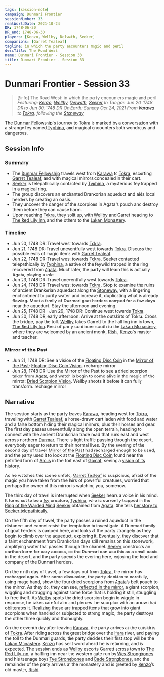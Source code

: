 ```yaml
---
tags: [session-note]
campaign: Dunmari Frontier
sessionNumber: 33
realWorldDate: 2021-10-24
DR: 1748-06-20
DR_end: 1748-06-30
players: [Kenzo, Wellby, Delwath, Seeker]
companions: [Garret Tealeaf]
tagline: in which the party encounters magic and peril
descTitle: The Road West
name: Dunmari Frontier - Session 33
title: Dunmari Frontier - Session 33
---
```

# Dunmari Frontier - Session 33

>[!info] The Road West: in which the party encounters magic and peril
> *Featuring: [Kenzo](<../../../people/pcs/dunmar-fellowship/kenzo.md>), [Wellby](<../../../people/pcs/dunmar-fellowship/wellby.md>), [Delwath](<../../../people/pcs/dunmar-fellowship/delwath.md>), [Seeker](<../../../people/pcs/dunmar-fellowship/seeker.md>)*
> *In Taelgar: Jun 20, 1748 DR to Jun 30, 1748 DR*
> *On Earth: Sunday Oct 24, 2021*
> *From [Karawa](<../../../gazetteer/greater-dunmar/realms/dunmar/eastern-dunmar/karawa.md>) to [Tokra](<../../../gazetteer/greater-dunmar/realms/dunmar/central-dunmar/tokra/tokra.md>), following the [Stoneway](<../../../gazetteer/greater-dunmar/roads/stoneway.md>)*

The [Dunmar Fellowship](<../../../people/pcs/dunmar-fellowship/dunmar-fellowship.md>)'s journey to [Tokra](<../../../gazetteer/greater-dunmar/realms/dunmar/central-dunmar/tokra/tokra.md>) is marked by a conversation with a strange fey named [Typhina](<../../../people/fey/typhina.md>), and magical encounters both wondrous and dangerous. 

## Session Info
### Summary
- The [Dunmar Fellowship](<../../../people/pcs/dunmar-fellowship/dunmar-fellowship.md>) travels west from [Karawa](<../../../gazetteer/greater-dunmar/realms/dunmar/eastern-dunmar/karawa.md>) to [Tokra](<../../../gazetteer/greater-dunmar/realms/dunmar/central-dunmar/tokra/tokra.md>), escorting [Garret Tealeaf](<../../../people/halflings/garret-tealeaf.md>), and with magical mirrors concealed in their cart.
- [Seeker](<../../../people/pcs/dunmar-fellowship/seeker.md>) is telepathically contacted by [Typhina](<../../../people/fey/typhina.md>), a mysterious fey trapped in a magical ring. 
- The group discovers an enchanted Drankorian aqueduct and aids local herders by creating an oasis.
- They uncover the danger of the scorpions in Agata's pouch and destroy them before they can cause harm.
- Upon reaching [Tokra](<../../../gazetteer/greater-dunmar/realms/dunmar/central-dunmar/tokra/tokra.md>), they split up, with [Wellby](<../../../people/pcs/dunmar-fellowship/wellby.md>) and Garret heading to [The Red Lily Inn](<../../../gazetteer/greater-dunmar/realms/dunmar/central-dunmar/tokra/the-red-lily-inn.md>), and the others to the [Lakan Monastery](<../../../gazetteer/greater-dunmar/realms/dunmar/central-dunmar/tokra/lakan-monastery.md>).

### Timeline
- Jun 20, 1748 DR: Travel west towards [Tokra](<../../../gazetteer/greater-dunmar/realms/dunmar/central-dunmar/tokra/tokra.md>). 
- Jun 21, 1748 DR: Travel uneventfully west towards [Tokra](<../../../gazetteer/greater-dunmar/realms/dunmar/central-dunmar/tokra/tokra.md>). Discuss the possible evils of magic items with [Garret Tealeaf](<../../../people/halflings/garret-tealeaf.md>).
- Jun 22, 1748 DR: Travel west towards [Tokra](<../../../gazetteer/greater-dunmar/realms/dunmar/central-dunmar/tokra/tokra.md>). Seeker contacted telepathically by [Typhina](<../../../people/fey/typhina.md>), a native of the feywild trapped in the ring recovered from [Agata](<../../../people/fey/agata.md>). Much later, the party will learn this is actually Agata, playing a role. 
- Jun 23, 1748 DR: Travel uneventfully west towards [Tokra](<../../../gazetteer/greater-dunmar/realms/dunmar/central-dunmar/tokra/tokra.md>).
- Jun 24, 1748 DR: Travel west towards [Tokra](<../../../gazetteer/greater-dunmar/realms/dunmar/central-dunmar/tokra/tokra.md>). Stop to examine the ruins of ancient Drankorian aqueduct along the [Stoneway](<../../../gazetteer/greater-dunmar/roads/stoneway.md>), with a lingering enchantment to purify water, and increase it, duplicating what is already flowing. Meet a family of Dunmari goat herders camped for a few days near the aqueduct. Stay the afternoon and evening.
- Jun 25, 1748 DR - Jun 29, 1748 DR: Continue west towards [Tokra](<../../../gazetteer/greater-dunmar/realms/dunmar/central-dunmar/tokra/tokra.md>).
- Jun 30, 1748 DR, early afternoon: Arrive at the outskirts of Tokra. Cross the bridge, pay the toll. [Wellby](<../../../people/pcs/dunmar-fellowship/wellby.md>) takes Garrett to the halfling inn in town, [The Red Lily Inn](<../../../gazetteer/greater-dunmar/realms/dunmar/central-dunmar/tokra/the-red-lily-inn.md>). Rest of party continues south to the [Lakan Monastery](<../../../gazetteer/greater-dunmar/realms/dunmar/central-dunmar/tokra/lakan-monastery.md>),  where they are welcomed by an ancient monk, [Rishi](<../../../people/dunmari/rishi.md>), [Kenzo](<../../../people/pcs/dunmar-fellowship/kenzo.md>)'s master and teacher.

### Mirror of the Past
- Jun 21, 1748 DR: See a vision of the [Floating Disc Coin](<../treasure/floating-disc-coin.md>) in the [Mirror of the Past](<../treasure/mirror-of-the-past.md>): [Floating Disc Coin Vision](<../mirror-visions/floating-disc-coin-vision.md>). recharge mirror
- Jun 28, 1748 DR: Use the Mirror of the Past to see a dried scorpion taken from [Agata](<../../../people/fey/agata.md>), and watch is begin to come alive in the magic of the mirror: [Dried Scorpion Vision](<../mirror-visions/dried-scorpion-vision.md>). Wellby shoots it before it can fully transform. recharge mirror



## Narrative
The session starts as the party leaves [Karawa](<../../../gazetteer/greater-dunmar/realms/dunmar/eastern-dunmar/karawa.md>), heading west for [Tokra](<../../../gazetteer/greater-dunmar/realms/dunmar/central-dunmar/tokra/tokra.md>), traveling with [Garret Tealeaf](<../../../people/halflings/garret-tealeaf.md>), a horse-drawn cart laden with food and water and a false bottom hiding their magical mirrors, plus their horses and gear. The first day passes uneventfully along the open terrain, heading to connect with the ancient Drankorian trade road that runs east and west across northern [Dunmar](<../../../gazetteer/greater-dunmar/realms/dunmar/dunmar.md>). There is light traffic passing through the desert, everybody eager to return to their normal lives. By the evening of the second day of travel, [Mirror of the Past](<../treasure/mirror-of-the-past.md>) had recharged enough to be used, and the party used it to look at the [Floating Disc Coin](<../treasure/floating-disc-coin.md>) found near the petrified form of [Arcus](<../../../people/chardonians/arcus.md>) in the fort east of [Gomat](<../../../gazetteer/greater-dunmar/dunmari-basin/gomat.md>), seeing a [vision of its history](<../mirror-visions/floating-disc-coin-vision.md>).

As he watches this scene unfold, [Garret Tealeaf](<../../../people/halflings/garret-tealeaf.md>) is suspicious, afraid of the magic you have taken from the lairs of powerful creatures, worried that perhaps the owner of this mirror is watching you, somehow. 

The third day of travel is interrupted when [Seeker](<../../../people/pcs/dunmar-fellowship/seeker.md>) hears a voice in his mind. It turns out to be a [fey](<../../../species/extraplanar/fey.md>) creature, [Typhina](<../../../people/fey/typhina.md>), who is currently trapped in the [Ring of the Warded Mind](<../treasure/ring-of-the-warded-mind.md>) [Seeker](<../../../people/pcs/dunmar-fellowship/seeker.md>) obtained from [Agata](<../../../people/fey/agata.md>). She tells [her story to Seeker telepathically](<../treasure/ring-of-the-warded-mind.md#typhinas-story>).

On the fifth day of travel, the party passes a ruined aqueduct in the distance, and cannot resist the temptation to investigate. A Dunmari family of goat herders is camped here, and looks at the party strangely as they begin to climb over the aqueduct, exploring it. Eventually, they discover that a faint enchantment from Drankorian days still remains on this stonework, amplifying water that passes through the channel. [Seeker](<../../../people/pcs/dunmar-fellowship/seeker.md>) constructs an earthen berm for easy access, so the Dunmari can use this as a small oasis in the desert, and the party spends the evening here, enjoying the food and company of the Dunmari herders. 

On the ninth day of travel, a few days out from [Tokra](<../../../gazetteer/greater-dunmar/realms/dunmar/central-dunmar/tokra/tokra.md>), the mirror has recharged again. After some discussion, the party decides to carefully, using mage hand, show the four dried scorpions from [Agata](<../../../people/fey/agata.md>)’s belt pouch to the mirror. As they do, they can see, [reflected in the mirror](<../mirror-visions/dried-scorpion-vision.md>), a giant scorpion, wiggling and struggling against some force that is holding it still, struggling to free itself. As [Wellby](<../../../people/pcs/dunmar-fellowship/wellby.md>) spots the dried scorpion begin to wiggle in response, he takes careful aim and pierces the scorpion with an arrow that obliterates it. Realizing these are trapped items that grow into giant scorpions when handled or subjected to strong magic, the party destroys the other three quickly and thoroughly. 

On the eleventh day after leaving [Karawa](<../../../gazetteer/greater-dunmar/realms/dunmar/eastern-dunmar/karawa.md>), the party arrives at the outskirts of [Tokra](<../../../gazetteer/greater-dunmar/realms/dunmar/central-dunmar/tokra/tokra.md>). After riding across the great bridge over the [Hara](<../../../gazetteer/greater-dunmar/rivers/hara-watershed/hara.md>) river, and paying the toll to the Dunmari guards, the party decides their first stop will be the [Lakan Monastery](<../../../gazetteer/greater-dunmar/realms/dunmar/central-dunmar/tokra/lakan-monastery.md>). [Kenzo](<../../../people/pcs/dunmar-fellowship/kenzo.md>) has sent word ahead he is returning, and is expected. The session ends as [Wellby](<../../../people/pcs/dunmar-fellowship/wellby.md>) escorts Garrett across town to [The Red Lily Inn](<../../../gazetteer/greater-dunmar/realms/dunmar/central-dunmar/tokra/the-red-lily-inn.md>), a halfling inn near the western gate run by [Wes Strongbones](<../../../people/halflings/wes-strongbones.md>) and his teenage boys [Tye Strongbones](<../../../people/halflings/tye-strongbones.md>) and [Cade Strongbones](<../../../people/halflings/cade-strongbones.md>), and the remainder of the party arrives at the monastery and is greeted by [Kenzo](<../../../people/pcs/dunmar-fellowship/kenzo.md>)’s old master, [Rishi](<../../../people/dunmari/rishi.md>).
